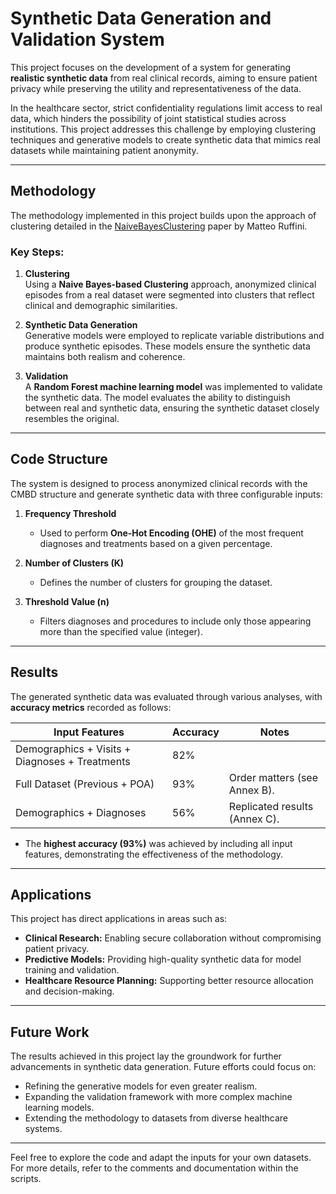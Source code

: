 # Synthetic Data Generation and Validation System

This project focuses on the development of a system for generating **realistic synthetic data** from real clinical records, aiming to ensure patient privacy while preserving the utility and representativeness of the data.  

In the healthcare sector, strict confidentiality regulations limit access to real data, which hinders the possibility of joint statistical studies across institutions. This project addresses this challenge by employing clustering techniques and generative models to create synthetic data that mimics real datasets while maintaining patient anonymity.

---

## Methodology  

The methodology implemented in this project builds upon the approach of clustering detailed in the [NaiveBayesClustering](https://github.com/mruffini/NaiveBayesClustering) paper by Matteo Ruffini.  

### Key Steps:
1. **Clustering**  
   Using a **Naive Bayes-based Clustering** approach, anonymized clinical episodes from a real dataset were segmented into clusters that reflect clinical and demographic similarities.  
   
2. **Synthetic Data Generation**  
   Generative models were employed to replicate variable distributions and produce synthetic episodes. These models ensure the synthetic data maintains both realism and coherence.  

3. **Validation**  
   A **Random Forest machine learning model** was implemented to validate the synthetic data. The model evaluates the ability to distinguish between real and synthetic data, ensuring the synthetic dataset closely resembles the original.

---

## Code Structure  

The system is designed to process anonymized clinical records with the CMBD structure and generate synthetic data with three configurable inputs:  

1. **Frequency Threshold**  
   - Used to perform **One-Hot Encoding (OHE)** of the most frequent diagnoses and treatments based on a given percentage.  

2. **Number of Clusters (K)**  
   - Defines the number of clusters for grouping the dataset.  

3. **Threshold Value (n)**  
   - Filters diagnoses and procedures to include only those appearing more than the specified value (integer).

---

## Results  

The generated synthetic data was evaluated through various analyses, with **accuracy metrics** recorded as follows:  

| **Input Features**                                | **Accuracy** | **Notes**                     |
|---------------------------------------------------|--------------|--------------------------------|
| Demographics + Visits + Diagnoses + Treatments   | 82%          |                                |
| Full Dataset (Previous + POA)                    | 93%          | Order matters (see Annex B).  |
| Demographics + Diagnoses                         | 56%          | Replicated results (Annex C). |

- The **highest accuracy (93%)** was achieved by including all input features, demonstrating the effectiveness of the methodology.  

---

## Applications  

This project has direct applications in areas such as:  
- **Clinical Research:** Enabling secure collaboration without compromising patient privacy.  
- **Predictive Models:** Providing high-quality synthetic data for model training and validation.  
- **Healthcare Resource Planning:** Supporting better resource allocation and decision-making.  

---

## Future Work  

The results achieved in this project lay the groundwork for further advancements in synthetic data generation. Future efforts could focus on:  
- Refining the generative models for even greater realism.  
- Expanding the validation framework with more complex machine learning models.  
- Extending the methodology to datasets from diverse healthcare systems.  

---

Feel free to explore the code and adapt the inputs for your own datasets. For more details, refer to the comments and documentation within the scripts.  
